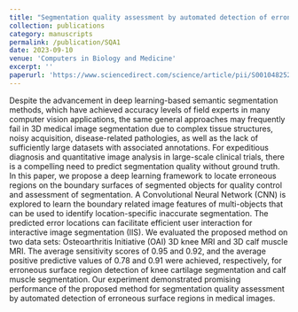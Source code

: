 ```yaml
---
title: "Segmentation quality assessment by automated detection of erroneous surface regions in medical images"
collection: publications
category: manuscripts
permalink: /publication/SQA1
date: 2023-09-10
venue: 'Computers in Biology and Medicine'
excerpt: ''
paperurl: 'https://www.sciencedirect.com/science/article/pii/S0010482523007898'
---
```


Despite the advancement in deep learning-based semantic segmentation methods, which have achieved accuracy levels of field experts in many computer vision applications, the same general approaches may frequently fail in 3D medical image segmentation due to complex tissue structures, noisy acquisition, disease-related pathologies, as well as the lack of sufficiently large datasets with associated annotations. For expeditious diagnosis and quantitative image analysis in large-scale clinical trials, there is a compelling need to predict segmentation quality without ground truth. In this paper, we propose a deep learning framework to locate erroneous regions on the boundary surfaces of segmented objects for quality control and assessment of segmentation. A Convolutional Neural Network (CNN) is explored to learn the boundary related image features of multi-objects that can be used to identify location-specific inaccurate segmentation. The predicted error locations can facilitate efficient user interaction for interactive image segmentation (IIS). We evaluated the proposed method on two data sets: Osteoarthritis Initiative (OAI) 3D knee MRI and 3D calf muscle MRI. The average sensitivity scores of 0.95 and 0.92, and the average positive predictive values of 0.78 and 0.91 were achieved, respectively, for erroneous surface region detection of knee cartilage segmentation and calf muscle segmentation. Our experiment demonstrated promising performance of the proposed method for segmentation quality assessment by automated detection of erroneous surface regions in medical images.
